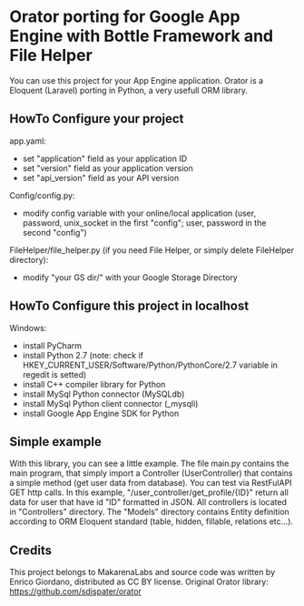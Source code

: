 # Orator porting for Google App Engine with Bottle Framework and File Helper

You can use this project for your App Engine application. Orator is a Eloquent (Laravel) porting in Python, a very usefull ORM library.

## HowTo Configure your project
app.yaml:
- set "application" field as your application ID
- set "version" field as your application version
- set "api_version" field as your API version

Config/config.py:
- modify config variable with your online/local application (user, password, unix_socket in the first "config"; user, password in the second "config")

FileHelper/file_helper.py (if you need File Helper, or simply delete FileHelper directory):
- modify "your GS dir/" with your Google Storage Directory 

## HowTo Configure this project in localhost
Windows:
- install PyCharm
- install Python 2.7 (note: check if HKEY_CURRENT_USER/Software/Python/PythonCore/2.7 variable in regedit is setted)
- install C++ compiler library for Python
- install MySql Python connector (MySQLdb)
- install MySql Python client connector (_mysqli)
- install Google App Engine SDK for Python


## Simple example

With this library, you can see a little example.
The file main.py contains the main program, that simply import a Controller (UserController) that contains a simple method (get user data from database). You can test via RestFulAPI GET http calls. In this example, "/user_controller/get_profile/{ID}" return all data for user that have id "ID" formatted in JSON. All controllers is located in "Controllers" directory.
The "Models" directory contains Entity definition according to ORM Eloquent standard (table, hidden, fillable, relations etc...).

## Credits

This project belongs to MakarenaLabs and source code was written by Enrico Giordano, distributed as CC BY license.
Original Orator library: https://github.com/sdispater/orator

